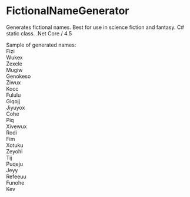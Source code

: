 # FictionalNameGenerator
Generates fictional names.  Best for use in science fiction and fantasy.  C# static class.  .Net Core / 4.5

Sample of generated names:  
Fizi  
Wukex  
Zexele  
Mugiw  
Genokeso  
Ziwux  
Kocc  
Fululu  
Giqojj  
Jiyuyox  
Cohe  
Piq  
Xivewux  
Rodi  
Fim  
Xotuku  
Zeyohi  
Tij  
Puqeju  
Jeyy  
Refeeuu  
Funohe  
Kev  
